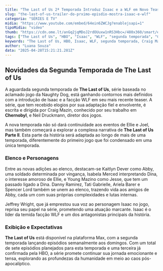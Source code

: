 ```yaml
---
title: "The Last of Us 2ª Temporada Introduz Isaac e a WLF em Novo Teaser"
slug: "the-last-of-us-trailer-do-prximo-episdio-mostra-isaac-e-wlf"
categoria: "SÉRIES E TV"
midia: "https://www.youtube.com/embed/64ein6ZWCJg?enablejsapi=1"
tipoMidia: "video"
thumb: "https://cdn.ome.lt/anGq2jqMDoJ2rdOUuxw1nRS3Hbc=/480x360/smart/extras/conteudos/omelete_THUMB_-_2025-04-28T114353.089.png"
tags: ["The Last of Us", "HBO", "Isaac", "WLF", "segunda temporada", "Craig Mazin", "Neil Druckmann", "Naughty Dog"]
keywords: "The Last of Us, HBO, Isaac, WLF, segunda temporada, Craig Mazin, Neil Druckmann, Naughty Dog"
author: "Luana Souza"
data: "2025-04-28T15:21:21.281Z"
---
```


## Novidades da Segunda Temporada de The Last of Us

A aguardada segunda temporada de **The Last of Us**, série baseada no aclamado jogo da Naughty Dog, está ganhando contornos mais definidos com a introdução de Isaac e a facção WLF em seu mais recente teaser. A série, que tem recebido elogios por sua adaptação fiel e envolvente, é escrita e dirigida por Craig Mazin, conhecido por seu trabalho em **Chernobyl**, e Neil Druckmann, diretor dos jogos.

A nova temporada não só dará continuidade aos eventos de Ellie e Joel, mas também começará a explorar a complexa narrativa de **The Last of Us Parte II**. Esta parte da história será adaptada ao longo de mais de uma temporada, diferentemente do primeiro jogo que foi condensado em uma única temporada.

### Elenco e Personagens

Entre as novas adições ao elenco, destacam-se Kaitlyn Dever como Abby, uma soldado determinada por vingança, Isabela Merced interpretando Dina, o interesse amoroso de Ellie, e Young Mazino como Jesse, que tem um passado ligado a Dina. Danny Ramirez, Tati Gabrielle, Ariela Barer e Spencer Lord também se unem ao elenco, trazendo vida aos amigos de Abby, cada um com suas próprias complexidades e lutas internas.

Jeffrey Wright, que já emprestou sua voz ao personagem Isaac no jogo, reprisa seu papel na série, prometendo uma atuação marcante. Isaac é o líder da temida facção WLF e um dos antagonistas principais da história.

### Exibição e Expectativas

**The Last of Us** está disponível na plataforma Max, com a segunda temporada lançando episódios semanalmente aos domingos. Com um total de sete episódios planejados para esta temporada e uma terceira já confirmada pela HBO, a série promete continuar sua jornada emocionante e tensa, explorando as profundezas da humanidade em meio ao caos pós-apocalíptico.